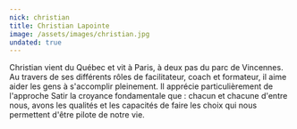 ```yaml
---
nick: christian
title: Christian Lapointe
image: /assets/images/christian.jpg
undated: true
---
```


Christian vient du Québec et vit à Paris, à deux pas du parc de Vincennes.
Au travers de ses différents rôles de facilitateur, coach et formateur, il aime aider les gens à s'accomplir pleinement.
Il apprécie particulièrement de l'approche Satir la croyance fondamentale que : chacun et chacune d'entre nous, avons les qualités et les capacités de faire les choix qui nous permettent d'être pilote de notre vie. 

